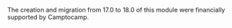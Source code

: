 The creation and migration from 17.0 to 18.0 of this module were
financially supported by Camptocamp.
